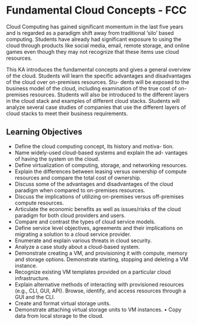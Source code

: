# Fundamental Cloud Concepts - FCC

Cloud Computing has gained significant momentum in the last five
years and is regarded as a paradigm shift away from traditional ’silo’
based computing. Students have already had significant exposure
to using the cloud through products like social media, email, remote
storage, and online games even though they may not recognize
that these items use cloud resources.

This KA introduces the fundamental concepts and gives a general
overview of the cloud. Students will learn the specific advantages
and disadvantages of the cloud over on-premises resources. Stu-
dents will be exposed to the business model of the cloud, including
examination of the true cost of on-premises resources. Students
will also be introduced to the different layers in the cloud stack and
examples of different cloud stacks. Students will analyze several
case studies of companies that use the different layers of cloud
stacks to meet their business requirements.

## Learning Objectives

* Define the cloud computing concept, its history and motiva-
tion.
* Name widely-used cloud-based systems and explain the ad-
vantages of having the system on the cloud.
* Define virtualization of computing, storage, and networking
resources.
* Explain the differences between leasing versus ownership of
compute resources and compare the total cost of ownership.
* Discuss some of the advantages and disadvantages of the
cloud paradigm when compared to on-premises resources.
* Discuss the implications of utilizing on-premises versus off-premises compute resources.
* Articulate the economic benefits as well as issues/risks of
the cloud paradigm for both cloud providers and users.
* Compare and contrast the types of cloud service models.
* Define service level objectives, agreements and their implications on migrating a solution to a cloud service provider.
* Enumerate and explain various threats in cloud security.
* Analyze a case study about a cloud-based system.
* Demonstrate creating a VM, and provisioning it with compute, memory and storage options. Demonstrate starting,
stopping and deleting a VM instance.
* Recognize existing VM templates provided on a particular
cloud infrastructure.
* Explain alternative methods of interacting with provisioned
resources (e.g., CLI, GUI, API). Browse, identify, and access
resources through a GUI and the CLI.
* Create and format virtual storage units.
* Demonstrate attaching virtual storage units to VM instances.
• Copy data from local storage to the cloud.
